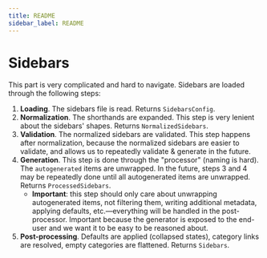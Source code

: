 ```yaml
---
title: README
sidebar_label: README
---
```

# Sidebars

This part is very complicated and hard to navigate. Sidebars are loaded through the following steps:

1. **Loading**. The sidebars file is read. Returns `SidebarsConfig`.
2. **Normalization**. The shorthands are expanded. This step is very lenient about the sidebars' shapes. Returns `NormalizedSidebars`.
3. **Validation**. The normalized sidebars are validated. This step happens after normalization, because the normalized sidebars are easier to validate, and allows us to repeatedly validate & generate in the future.
4. **Generation**. This step is done through the "processor" (naming is hard). The `autogenerated` items are unwrapped. In the future, steps 3 and 4 may be repeatedly done until all autogenerated items are unwrapped. Returns `ProcessedSidebars`.
   - **Important**: this step should only care about unwrapping autogenerated items, not filtering them, writing additional metadata, applying defaults, etc.—everything will be handled in the post-processor. Important because the generator is exposed to the end-user and we want it to be easy to be reasoned about.
5. **Post-processing**. Defaults are applied (collapsed states), category links are resolved, empty categories are flattened. Returns `Sidebars`.

